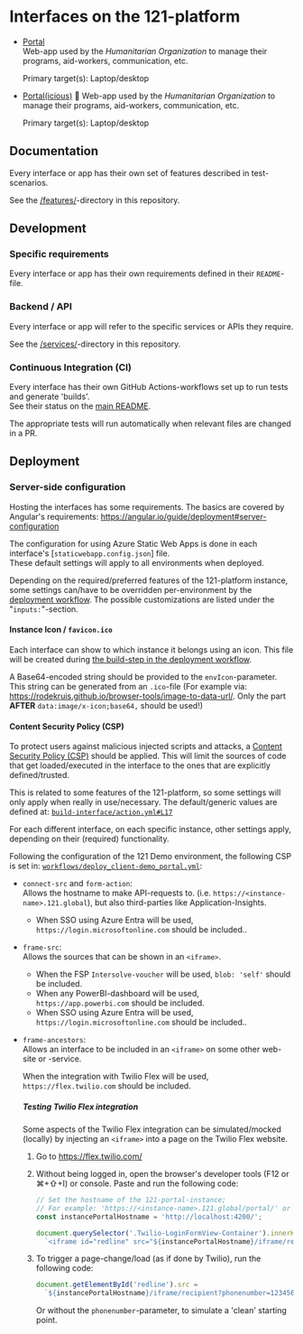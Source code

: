 # Interfaces on the 121-platform

- [Portal](./Portal/)  
  Web-app used by the _Humanitarian Organization_ to manage their programs, aid-workers, communication, etc.

  Primary target(s): Laptop/desktop

- [Portal(icious)](./Portalicious/) 🚧
  Web-app used by the _Humanitarian Organization_ to manage their programs, aid-workers, communication, etc.

  Primary target(s): Laptop/desktop

## Documentation

Every interface or app has their own set of features described in test-scenarios.

See the [/features/](../features/)-directory in this repository.

## Development

### Specific requirements

Every interface or app has their own requirements defined in their `README`-file.

### Backend / API

Every interface or app will refer to the specific services or APIs they require.

See the [/services/](../services/)-directory in this repository.

### Continuous Integration (CI)

Every interface has their own GitHub Actions-workflows set up to run tests and generate 'builds'.  
See their status on the [main README](../README.md#status).

The appropriate tests will run automatically when relevant files are changed in a PR.

## Deployment

### Server-side configuration

Hosting the interfaces has some requirements. The basics are covered by Angular's requirements: <https://angular.io/guide/deployment#server-configuration>

The configuration for using Azure Static Web Apps is done in each interface's [`staticwebapp.config.json`] file.  
These default settings will apply to all environments when deployed.

Depending on the required/preferred features of the 121-platform instance, some settings can/have to be overridden per-environment by the [deployment workflow](../.github/actions/build-interface/action.yml). The possible customizations are listed under the "`inputs:`"-section.

#### Instance Icon / `favicon.ico`

Each interface can show to which instance it belongs using an icon. This file will be created during [the build-step in the deployment workflow](../.github/actions/build-interface/action.yml#L66).

A Base64-encoded string should be provided to the `envIcon`-parameter.  
This string can be generated from an `.ico`-file (For example via: <https://rodekruis.github.io/browser-tools/image-to-data-url/>. Only the part **AFTER** `data:image/x-icon;base64,` should be used!)

#### Content Security Policy (CSP)

To protect users against malicious injected scripts and attacks, a [Content Security Policy (CSP)](https://developer.mozilla.org/en-US/docs/Web/HTTP/CSP) should be applied. This will limit the sources of code that get loaded/executed in the interface to the ones that are explicitly defined/trusted.

This is related to some features of the 121-platform, so some settings will only apply when really in use/necessary.
The default/generic values are defined at: [`build-interface/action.yml#L17`](../.github/actions/build-interface/action.yml)

For each different interface, on each specific instance, other settings apply, depending on their (required) functionality.

Following the configuration of the 121 Demo environment, the following CSP is set in: [`workflows/deploy_client-demo_portal.yml`](../.github/workflows/deploy_client-demo_portal.yml#L34):

- `connect-src` and `form-action`:  
  Allows the hostname to make API-requests to. (i.e. `https://<instance-name>.121.global`), but also third-parties like Application-Insights.
  - When SSO using Azure Entra will be used, `https://login.microsoftonline.com` should be included..
- `frame-src`:  
  Allows the sources that can be shown in an `<iframe>`.
  - When the FSP `Intersolve-voucher` will be used, `blob: 'self'` should be included.
  - When any PowerBI-dashboard will be used, `https://app.powerbi.com` should be included.
  - When SSO using Azure Entra will be used, `https://login.microsoftonline.com` should be included..
- `frame-ancestors`:  
  Allows an interface to be included in an `<iframe>` on some other web-site or -service.

  When the integration with Twilio Flex will be used, `https://flex.twilio.com` should be included.

  ##### Testing Twilio Flex integration

  Some aspects of the Twilio Flex integration can be simulated/mocked (locally) by injecting an `<iframe>` into a page on the Twilio Flex website.

  1. Go to <https://flex.twilio.com/>
  2. Without being logged in, open the browser's developer tools (F12 or ⌘+⇧+I) or console. Paste and run the following code:

     ```js
     // Set the hostname of the 121-portal-instance;
     // For example: 'https://<instance-name>.121.global/portal/' or 'https://portal.<instance-name>.121.global/'
     const instancePortalHostname = 'http://localhost:4200/';

     document.querySelector('.Twilio-LoginFormView-Container').innerHTML =
       `<iframe id="redline" src="${instancePortalHostname}/iframe/recipient?phonenumber=1234567890" width="480" height="800" style="width:100%"></iframe>`;
     ```

  3. To trigger a page-change/load (as if done by Twilio), run the following code:

     ```js
     document.getElementById('redline').src =
       `${instancePortalHostname}/iframe/recipient?phonenumber=1234567890`;
     ```

     Or without the `phonenumber`-parameter, to simulate a 'clean' starting point.
